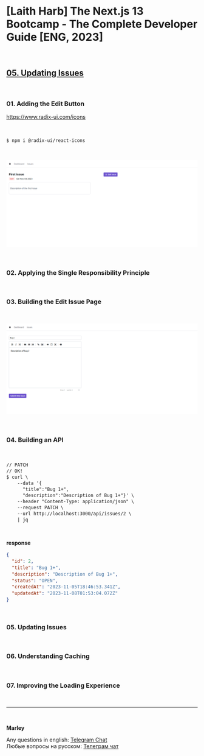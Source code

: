 # [Laith Harb] The Next.js 13 Bootcamp - The Complete Developer Guide [ENG, 2023]

<br/>

## [05. Updating Issues](https://github.com/webmakaka/Next.js-Projects-Build-an-Issue-Tracker/pull/4)

<br/>

### 01. Adding the Edit Button

https://www.radix-ui.com/icons

<br/>

```
$ npm i @radix-ui/react-icons
```

<br/>

![Application](/img/pic-ch05-img01.png?raw=true)

<br/>

### 02. Applying the Single Responsibility Principle

<br/>

### 03. Building the Edit Issue Page

<br/>

![Application](/img/pic-ch05-img02.png?raw=true)

<br/>

### 04. Building an API

<br/>

```
// PATCH
// OK!
$ curl \
    --data '{
      "title":"Bug 1+",
      "description":"Description of Bug 1+"}' \
    --header "Content-Type: application/json" \
    --request PATCH \
    --url http://localhost:3000/api/issues/2 \
    | jq
```

<br/>

**response**

```json
{
  "id": 2,
  "title": "Bug 1+",
  "description": "Description of Bug 1+",
  "status": "OPEN",
  "createdAt": "2023-11-05T18:46:53.341Z",
  "updatedAt": "2023-11-08T01:53:04.072Z"
}
```

<br/>

### 05. Updating Issues

<br/>

### 06. Understanding Caching

<br/>

### 07. Improving the Loading Experience

<br/>

---

<br/>

**Marley**

Any questions in english: <a href="https://jsdev.org/chat/">Telegram Chat</a>  
Любые вопросы на русском: <a href="https://jsdev.ru/chat/">Телеграм чат</a>
